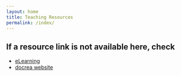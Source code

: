 ```yaml
---
layout: home
title: Teaching Resources
permalink: /index/
---
```


## If a resource link is not available here, check 

* [eLearning](https://elearning.wmich.edu)
* [docrea website](https://docrea.org)



